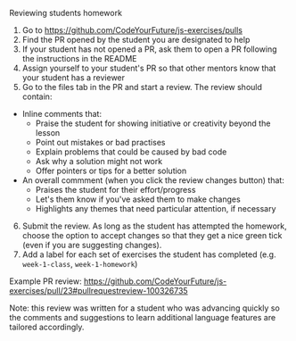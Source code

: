 Reviewing students homework

1. Go to https://github.com/CodeYourFuture/js-exercises/pulls
2. Find the PR opened by the student you are designated to help
3. If your student has not opened a PR, ask them to open a PR following the instructions in the README
4. Assign yourself to your student's PR so that other mentors know that your student has a reviewer
5. Go to the files tab in the PR and start a review. The review should contain:

* Inline comments that:
  * Praise the student for showing initiative or creativity beyond the lesson
  * Point out mistakes or bad practises
  * Explain problems that could be caused by bad code
  * Ask why a solution might not work
  * Offer pointers or tips for a better solution
* An overall commment (when you click the review changes button) that:
  * Praises the student for their effort/progress
  * Let's them know if you've asked them to make changes
  * Highlights any themes that need particular attention, if necessary

6. Submit the review. As long as the student has attempted the homework, choose the option to accept changes so that they get a nice green tick (even if you are suggesting changes).
7. Add a label for each set of exercises the student has completed (e.g. `week-1-class`, `week-1-homework`)

Example PR review: https://github.com/CodeYourFuture/js-exercises/pull/23#pullrequestreview-100326735

Note: this review was written for a student who was advancing quickly so the comments and suggestions to learn additional language features are tailored accordingly.
